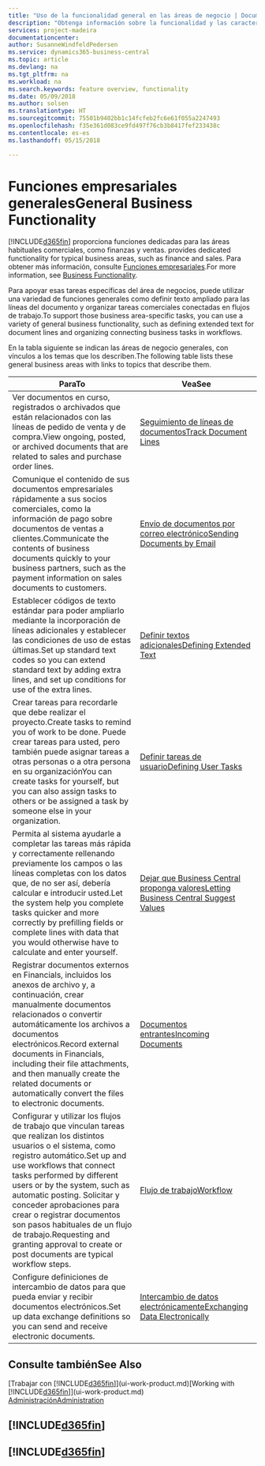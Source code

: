 ```yaml
---
title: "Uso de la funcionalidad general en las áreas de negocio | Documentos de Microsoft"
description: "Obtenga información sobre la funcionalidad y las características que se usan en varias áreas de negocio en Business Central."
services: project-madeira
documentationcenter: 
author: SusanneWindfeldPedersen
ms.service: dynamics365-business-central
ms.topic: article
ms.devlang: na
ms.tgt_pltfrm: na
ms.workload: na
ms.search.keywords: feature overview, functionality
ms.date: 05/09/2018
ms.author: solsen
ms.translationtype: HT
ms.sourcegitcommit: 75501b9402bb1c14fcfeb2fc6e61f055a2247493
ms.openlocfilehash: f35e361d083ce9fd497f76cb3b8417fef233438c
ms.contentlocale: es-es
ms.lasthandoff: 05/15/2018

---
```

# <a name="general-business-functionality"></a><span data-ttu-id="43d6e-103">Funciones empresariales generales</span><span class="sxs-lookup"><span data-stu-id="43d6e-103">General Business Functionality</span></span>
[!INCLUDE[d365fin](includes/d365fin_md.md)]<span data-ttu-id="43d6e-104"> proporciona funciones dedicadas para las áreas habituales comerciales, como finanzas y ventas.</span><span class="sxs-lookup"><span data-stu-id="43d6e-104"> provides dedicated functionality for typical business areas, such as finance and sales.</span></span> <span data-ttu-id="43d6e-105">Para obtener más información, consulte [Funciones empresariales](across-business-functionality.md).</span><span class="sxs-lookup"><span data-stu-id="43d6e-105">For more information, see [Business Functionality](across-business-functionality.md).</span></span>

<span data-ttu-id="43d6e-106">Para apoyar esas tareas específicas del área de negocios, puede utilizar una variedad de funciones generales como definir texto ampliado para las líneas del documento y organizar tareas comerciales conectadas en flujos de trabajo.</span><span class="sxs-lookup"><span data-stu-id="43d6e-106">To support those business area-specific tasks, you can use a variety of general business functionality, such as defining extended text for document lines and organizing connecting business tasks in workflows.</span></span>

<span data-ttu-id="43d6e-107">En la tabla siguiente se indican las áreas de negocio generales, con vínculos a los temas que los describen.</span><span class="sxs-lookup"><span data-stu-id="43d6e-107">The following table lists these general business areas with links to topics that describe them.</span></span>

| <span data-ttu-id="43d6e-108">Para</span><span class="sxs-lookup"><span data-stu-id="43d6e-108">To</span></span> | <span data-ttu-id="43d6e-109">Vea</span><span class="sxs-lookup"><span data-stu-id="43d6e-109">See</span></span> |
| --- | --- |
|<span data-ttu-id="43d6e-110">Ver documentos en curso, registrados o archivados que están relacionados con las líneas de pedido de venta y de compra.</span><span class="sxs-lookup"><span data-stu-id="43d6e-110">View ongoing, posted, or archived documents that are related to sales and purchase order lines.</span></span>|[<span data-ttu-id="43d6e-111">Seguimiento de líneas de documentos</span><span class="sxs-lookup"><span data-stu-id="43d6e-111">Track Document Lines</span></span>](across-how-to-track-document-lines.md)|
| <span data-ttu-id="43d6e-112">Comunique el contenido de sus documentos empresariales rápidamente a sus socios comerciales, como la información de pago sobre documentos de ventas a clientes.</span><span class="sxs-lookup"><span data-stu-id="43d6e-112">Communicate the contents of business documents quickly to your business partners, such as the payment information on sales documents to customers.</span></span> |[<span data-ttu-id="43d6e-113">Envío de documentos por correo electrónico</span><span class="sxs-lookup"><span data-stu-id="43d6e-113">Sending Documents by Email</span></span>](ui-how-send-documents-email.md) |
| <span data-ttu-id="43d6e-114">Establecer códigos de texto estándar para poder ampliarlo mediante la incorporación de líneas adicionales y establecer las condiciones de uso de estas últimas.</span><span class="sxs-lookup"><span data-stu-id="43d6e-114">Set up standard text codes so you can extend standard text by adding extra lines, and set up conditions for use of the extra lines.</span></span> |[<span data-ttu-id="43d6e-115">Definir textos adicionales</span><span class="sxs-lookup"><span data-stu-id="43d6e-115">Defining Extended Text</span></span>](ui-how-define-ext-text.md) |
|<span data-ttu-id="43d6e-116">Crear tareas para recordarle que debe realizar el proyecto.</span><span class="sxs-lookup"><span data-stu-id="43d6e-116">Create tasks to remind you of work to be done.</span></span> <span data-ttu-id="43d6e-117">Puede crear tareas para usted, pero también puede asignar tareas a otras personas o a otra persona en su organización</span><span class="sxs-lookup"><span data-stu-id="43d6e-117">You can create tasks for yourself, but you can also assign tasks to others or be assigned a task by someone else in your organization.</span></span>|[<span data-ttu-id="43d6e-118">Definir tareas de usuario</span><span class="sxs-lookup"><span data-stu-id="43d6e-118">Defining User Tasks</span></span>](across-user-tasks.md)|
|<span data-ttu-id="43d6e-119">Permita al sistema ayudarle a completar las tareas más rápida y correctamente rellenando previamente los campos o las líneas completas con los datos que, de no ser así, debería calcular e introducir usted.</span><span class="sxs-lookup"><span data-stu-id="43d6e-119">Let the system help you complete tasks quicker and more correctly by prefilling fields or complete lines with data that you would otherwise have to calculate and enter yourself.</span></span>|[<span data-ttu-id="43d6e-120">Dejar que Business Central proponga valores</span><span class="sxs-lookup"><span data-stu-id="43d6e-120">Letting Business Central Suggest Values</span></span>](ui-let-system-suggest-values.md)|
|<span data-ttu-id="43d6e-121">Registrar documentos externos en Financials, incluidos los anexos de archivo y, a continuación, crear manualmente documentos relacionados o convertir automáticamente los archivos a documentos electrónicos.</span><span class="sxs-lookup"><span data-stu-id="43d6e-121">Record external documents in Financials, including their file attachments, and then manually create the related documents or automatically convert the files to electronic documents.</span></span>|[<span data-ttu-id="43d6e-122">Documentos entrantes</span><span class="sxs-lookup"><span data-stu-id="43d6e-122">Incoming Documents</span></span>](across-income-documents.md)|
|<span data-ttu-id="43d6e-123">Configurar y utilizar los flujos de trabajo que vinculan tareas que realizan los distintos usuarios o el sistema, como registro automático.</span><span class="sxs-lookup"><span data-stu-id="43d6e-123">Set up and use workflows that connect tasks performed by different users or by the system, such as automatic posting.</span></span> <span data-ttu-id="43d6e-124">Solicitar y conceder aprobaciones para crear o registrar documentos son pasos habituales de un flujo de trabajo.</span><span class="sxs-lookup"><span data-stu-id="43d6e-124">Requesting and granting approval to create or post documents are typical workflow steps.</span></span>|[<span data-ttu-id="43d6e-125">Flujo de trabajo</span><span class="sxs-lookup"><span data-stu-id="43d6e-125">Workflow</span></span>](across-workflow.md)|
| <span data-ttu-id="43d6e-126">Configure definiciones de intercambio de datos para que pueda enviar y recibir documentos electrónicos.</span><span class="sxs-lookup"><span data-stu-id="43d6e-126">Set up data exchange definitions so you can send and receive electronic documents.</span></span> |[<span data-ttu-id="43d6e-127">Intercambio de datos electrónicamente</span><span class="sxs-lookup"><span data-stu-id="43d6e-127">Exchanging Data Electronically</span></span>](across-data-exchange.md) |

## <a name="see-also"></a><span data-ttu-id="43d6e-128">Consulte también</span><span class="sxs-lookup"><span data-stu-id="43d6e-128">See Also</span></span>
<span data-ttu-id="43d6e-129">[Trabajar con [!INCLUDE[d365fin](includes/d365fin_md.md)]](ui-work-product.md)</span><span class="sxs-lookup"><span data-stu-id="43d6e-129">[Working with [!INCLUDE[d365fin](includes/d365fin_md.md)]](ui-work-product.md)</span></span>  
[<span data-ttu-id="43d6e-130">Administración</span><span class="sxs-lookup"><span data-stu-id="43d6e-130">Administration</span></span>](admin-setup-and-administration.md)

## [!INCLUDE[d365fin](includes/free_trial_md.md)]  
## [!INCLUDE[d365fin](includes/training_link_md.md)]


